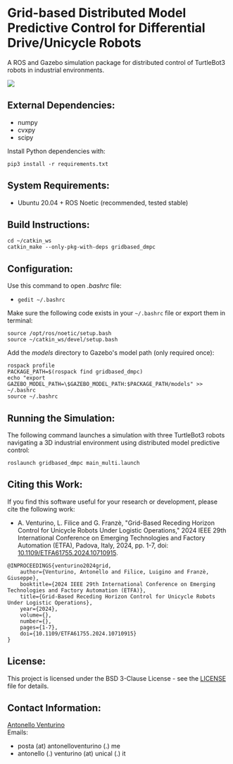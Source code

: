 # Grid-based Distributed Model Predictive Control for Differential Drive/Unicycle Robots
A ROS and Gazebo simulation package for distributed control of TurtleBot3 robots in industrial environments.

![](demo.gif)

## External Dependencies:
- numpy
- cvxpy
- scipy

Install Python dependencies with:
```
pip3 install -r requirements.txt
```

## System Requirements:
- Ubuntu 20.04 + ROS Noetic (recommended, tested stable)

## Build Instructions:
```
cd ~/catkin_ws
catkin_make --only-pkg-with-deps gridbased_dmpc
```

## Configuration:
Use this command to open _.bashrc_ file:
- ``` gedit ~/.bashrc ```

Make sure the following code exists in your `~/.bashrc` file or export them in terminal:
```
source /opt/ros/noetic/setup.bash
source ~/catkin_ws/devel/setup.bash
```
Add the _models_ directory to Gazebo's model path (only required once):
```
rospack profile
PACKAGE_PATH=$(rospack find gridbased_dmpc)
echo "export GAZEBO_MODEL_PATH=\$GAZEBO_MODEL_PATH:$PACKAGE_PATH/models" >> ~/.bashrc
source ~/.bashrc
```

## Running the Simulation:
The following command launches a simulation with three TurtleBot3 robots navigating a 3D industrial environment using distributed model predictive control:
```
roslaunch gridbased_dmpc main_multi.launch
```

## Citing this Work:
If you find this software useful for your research or development, please cite the following work:
- A. Venturino, L. Filice and G. Franzè, "Grid-Based Receding Horizon Control for Unicycle Robots Under Logistic Operations," 2024 IEEE 29th International Conference on Emerging Technologies and Factory Automation (ETFA), Padova, Italy, 2024, pp. 1-7, doi: [10.1109/ETFA61755.2024.10710915](https://doi.org/10.1109/ETFA61755.2024.10710915).
```
@INPROCEEDINGS{venturino2024grid,
    author={Venturino, Antonello and Filice, Luigino and Franzè, Giuseppe},
    booktitle={2024 IEEE 29th International Conference on Emerging Technologies and Factory Automation (ETFA)},
    title={Grid-Based Receding Horizon Control for Unicycle Robots Under Logistic Operations},
    year={2024},
    volume={},
    number={},
    pages={1-7},
    doi={10.1109/ETFA61755.2024.10710915}
}
```

## License:
This project is licensed under the BSD 3-Clause License - see the [LICENSE](LICENSE) file for details.

## Contact Information:
[Antonello Venturino](http://antonelloventurino.me/en/contact-me/)\
Emails:
- posta (at) antonelloventurino (.) me 
- antonello (.) venturino (at) unical (.) it

